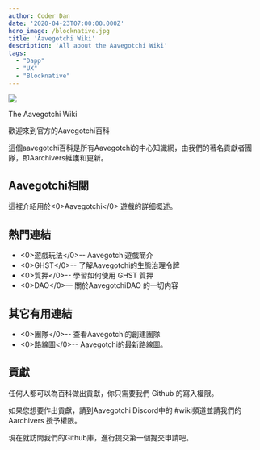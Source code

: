 ```yaml
---
author: Coder Dan
date: '2020-04-23T07:00:00.000Z'
hero_image: /blocknative.jpg
title: 'Aavegotchi Wiki'
description: 'All about the Aavegotchi Wiki'
tags:
  - "Dapp"
  - "UX"
  - "Blocknative"
---
```


<div class="rightImageContainer">
<img class="rightImage" src="/icons/introduction.svg">
<p class="rightImageText">The Aavegotchi Wiki</p>
</div>

歡迎來到官方的Aavegotchi百科

這個aavegotchi百科是所有Aavegotchi的中心知識網，由我們的著名貢獻者團隊，即Aarchivers維護和更新。

## Aavegotchi相關

這裡介紹用於<0>Aavegotchi</0> 遊戲的詳细概述。

## 熱門連結
* <0>遊戲玩法</0>-- Aavegotchi遊戲簡介
* <0>GHST</0>-- 了解Aavegotchi的生態治理令牌
* <0>質押</0>-- 學習如何使用 GHST 質押
* <0>DAO</0>— 關於AavegotchiDAO 的一切内容

## 其它有用連結

* <0>團隊</0>-- 查看Aavegotchi的創建團隊
* <0>路線圖</0>-- Aavegotchi的最新路線圖。



## 貢獻

任何人都可以為百科做出貢獻，你只需要我們 Github 的寫入權限。

如果您想要作出貢獻，請到Aavegotchi Discord中的 #wiki頻道並請我們的Aarchivers 授予權限。

現在就訪問我們的Github庫，進行提交第一個提交申請吧。 